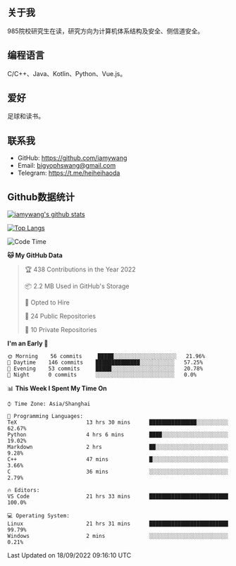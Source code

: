 ## 关于我

985院校研究生在读，研究方向为计算机体系结构及安全、侧信道安全。

## 编程语言

C/C++、Java、Kotlin、Python、Vue.js。

## 爱好

足球和读书。

## 联系我

- GitHub: https://github.com/iamywang
- Email: bigyophswang@gmail.com
- Telegram: https://t.me/heiheihaoda

## Github数据统计

[![iamywang's github stats](https://github-readme-stats.vercel.app/api?username=iamywang&count_private=true&show_icons=true)]()

[![Top Langs](https://github-readme-stats.vercel.app/api/top-langs/?username=iamywang&layout=compact)]()

<!--START_SECTION:waka-->
![Code Time](http://img.shields.io/badge/Code%20Time-561%20hrs%2028%20mins-blue)

**🐱 My GitHub Data** 

> 🏆 438 Contributions in the Year 2022
 > 
> 📦 2.2 MB Used in GitHub's Storage 
 > 
> 💼 Opted to Hire
 > 
> 📜 24 Public Repositories 
 > 
> 🔑 10 Private Repositories  
 > 
**I'm an Early 🐤** 

```text
🌞 Morning    56 commits     █████░░░░░░░░░░░░░░░░░░░░   21.96% 
🌆 Daytime    146 commits    ██████████████░░░░░░░░░░░   57.25% 
🌃 Evening    53 commits     █████░░░░░░░░░░░░░░░░░░░░   20.78% 
🌙 Night      0 commits      ░░░░░░░░░░░░░░░░░░░░░░░░░   0.0%

```


📊 **This Week I Spent My Time On** 

```text
⌚︎ Time Zone: Asia/Shanghai

💬 Programming Languages: 
TeX                      13 hrs 30 mins      ███████████████░░░░░░░░░░   62.67% 
Python                   4 hrs 6 mins        ████░░░░░░░░░░░░░░░░░░░░░   19.02% 
Markdown                 2 hrs               ██░░░░░░░░░░░░░░░░░░░░░░░   9.28% 
C++                      47 mins             █░░░░░░░░░░░░░░░░░░░░░░░░   3.66% 
C                        36 mins             ░░░░░░░░░░░░░░░░░░░░░░░░░   2.79%

🔥 Editors: 
VS Code                  21 hrs 33 mins      █████████████████████████   100.0%

💻 Operating System: 
Linux                    21 hrs 31 mins      █████████████████████████   99.79% 
Windows                  2 mins              ░░░░░░░░░░░░░░░░░░░░░░░░░   0.21%

```


 Last Updated on 18/09/2022 09:16:10 UTC
<!--END_SECTION:waka-->
